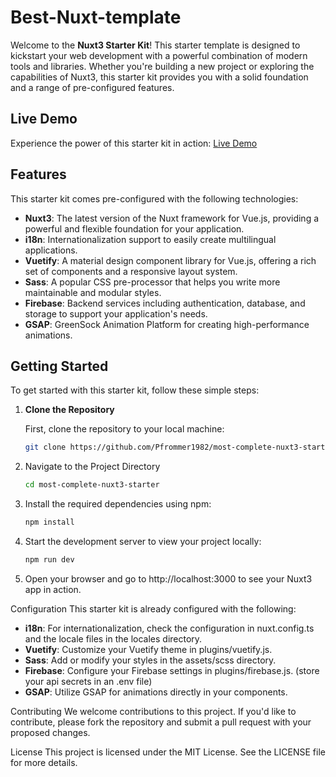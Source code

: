 # Best-Nuxt-template

Welcome to the **Nuxt3 Starter Kit**! This starter template is designed to kickstart your web development with a powerful combination of modern tools and libraries. Whether you're building a new project or exploring the capabilities of Nuxt3, this starter kit provides you with a solid foundation and a range of pre-configured features.

## Live Demo

Experience the power of this starter kit in action: [Live Demo](https://most-complete-nuxt3-starter-foa32kcwg-pfrommer1982s-projects.vercel.app)

## Features

This starter kit comes pre-configured with the following technologies:

- **Nuxt3**: The latest version of the Nuxt framework for Vue.js, providing a powerful and flexible foundation for your application.
- **i18n**: Internationalization support to easily create multilingual applications.
- **Vuetify**: A material design component library for Vue.js, offering a rich set of components and a responsive layout system.
- **Sass**: A popular CSS pre-processor that helps you write more maintainable and modular styles.
- **Firebase**: Backend services including authentication, database, and storage to support your application's needs.
- **GSAP**: GreenSock Animation Platform for creating high-performance animations.

## Getting Started

To get started with this starter kit, follow these simple steps:

1. **Clone the Repository**

   First, clone the repository to your local machine:
   ```bash
   git clone https://github.com/Pfrommer1982/most-complete-nuxt3-starter.git
   
2. Navigate to the Project Directory

   ```bash
   cd most-complete-nuxt3-starter


3. Install the required dependencies using npm:

   ```bash
   npm install 


4. Start the development server to view your project locally:

   ```bash
   npm run dev

5. Open your browser and go to http://localhost:3000 to see your Nuxt3 app in action.

Configuration
This starter kit is already configured with the following:

- **i18n**: For internationalization, check the configuration in nuxt.config.ts and the locale files in the locales directory.
- **Vuetify**: Customize your Vuetify theme in plugins/vuetify.js.
- **Sass**: Add or modify your styles in the assets/scss directory.
- **Firebase**: Configure your Firebase settings in plugins/firebase.js. (store your api secrets in an .env file)
- **GSAP**: Utilize GSAP for animations directly in your components.




Contributing
We welcome contributions to this project. If you'd like to contribute, please fork the repository and submit a pull request with your proposed changes.

License
This project is licensed under the MIT License. See the LICENSE file for more details.

